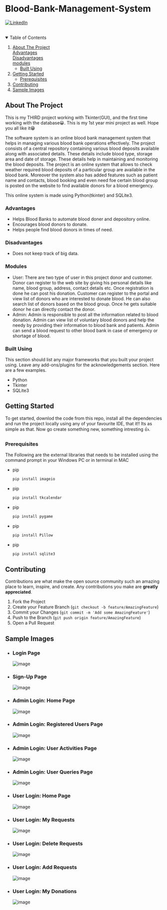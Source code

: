 # Blood-Bank-Management-System
<!--
*** Thanks for checking out the Online Blood Bank Management System. If you have a suggestion
*** that would make this better, please fork the repo and create a pull request
*** or simply open an issue with the tag "enhancement".
*** Thanks again! Now go create something AMAZING! :D
-->



<!-- PROJECT SHIELDS -->
<!--
*** I'm using markdown "reference style" links for readability.
*** Reference links are enclosed in brackets [ ] instead of parentheses ( ).
*** See the bottom of this document for the declaration of the reference variables
*** for contributors-url, forks-url, etc. This is an optional, concise syntax you may use.
*** https://www.markdownguide.org/basic-syntax/#reference-style-links
-->

[![LinkedIn][linkedin-shield]][linkedin-url]


<!-- PROJECT LOGO -->
<br />

<!-- TABLE OF CONTENTS -->
<details open="open">
  <summary>Table of Contents</summary>
  <ol>
    <li>
      <a href="#about-the-project">About The Project</a>
      <br/>
      <a href="#advantages">Advantages</a>
      <br/>
      <a href="#disadvantages">Disadvantages</a>
      <br/>
      <a href="#modules">modules</a>
      <ul>
        <li><a href="#built-using">Built Using</a></li>
      </ul>
    </li>
    <li>
      <a href="#getting-started">Getting Started</a>
      <ul>
        <li><a href="#prerequisites">Prerequisites</a></li>
      </ul>
    </li>
    <li><a href="#contributing">Contributing</a></li>
    <li><a href="#sample-images">Sample Images</a></li>
  </ol>
</details>



<!-- ABOUT THE PROJECT -->
## About The Project

This is my THIRD project working with Tkinter(GUI), and the first time working with the database😀. This is my 1st year mini project as well. Hope you all like it😁

The software system is an online blood bank management system that helps in managing various blood bank operations effectively. The project consists of a central repository containing various blood deposits available along with associated details. These details include blood type, storage area and date of storage. These details help in maintaining and monitoring the blood deposits. The project is an online system that allows to check weather required blood deposits of a particular group are available in the blood bank. Moreover the system also has added features such as patient name and contacts, blood booking and even need foe certain blood group is posted on the website to find available donors for a blood emergency.

This online system is made using Python(tkinter) and SQLite3.

### Advantages
* Helps Blood Banks to automate blood doner and depository online.
* Encourages blood donors to donate.
* Helps people find blood donors in times of need.
### Disadvantages
* Does not keep track of big data.

### Modules

* User: There are two type of user in this project donor and customer. Donor can register to the web site by giving his personal details like name, blood group, address, contact details etc. Once registration is done he can post his donation. Customer can register to the portal and view list of donors who are interested to donate blood. He can also search list of donors based on the blood group. Once he gets suitable donor he can directly contact the donor.
* Admin: Admin is responsible to post all the information related to blood donation. Admin can view list of voluntary blood donors and help the needy by providing their information to blood bank and patients. Admin can send a blood request to other blood bank in case of emergency or shortage of blood.

### Built Using

This section should list any major frameworks that you built your project using. Leave any add-ons/plugins for the acknowledgements section. Here are a few examples.
* Python
* Tkinter
* SQLite3



<!-- GETTING STARTED -->
## Getting Started

To get started, downlod the code from this repo, install all the dependencies and run the project locally using any of your favourite IDE, that it!! Its as simple as that.
Now go create something new, something intresting 👍.

### Prerequisites

The Following are the external libraries that needs to be installed using the command prompt in your Windows PC or in terminal in MAC 
* pip
  ```sh
  pip install imageio
  ```
  
* pip
  ```sh
  pip install tkcalendar
  ```
  
* pip
  ```sh
  pip install pygame
  ```
  
* pip
  ```sh
  pip install Pillow
  ```
  
* pip
  ```sh
  pip install sqlite3
  ```

<!-- CONTRIBUTING -->
## Contributing

Contributions are what make the open source community such an amazing place to learn, inspire, and create. Any contributions you make are **greatly appreciated**.

1. Fork the Project
2. Create your Feature Branch (`git checkout -b feature/AmazingFeature`)
3. Commit your Changes (`git commit -m 'Add some AmazingFeature'`)
4. Push to the Branch (`git push origin feature/AmazingFeature`)
5. Open a Pull Request

## Sample Images

* ### **Login Page**

  ![image](https://user-images.githubusercontent.com/70905787/135963435-b2518b3c-3633-43d7-a481-ab995a078d87.png)
  
* ### **Sign-Up Page**

  ![image](https://user-images.githubusercontent.com/70905787/135963608-31144241-66c9-4089-8334-f0893e883cc3.png)

* ### **Admin Login: Home Page**

  ![image](https://user-images.githubusercontent.com/70905787/135964125-fd5a60a9-f90f-49bc-85d2-cda3e43e1126.png)
  
* ### **Admin Login: Registered Users Page**
  
  ![image](https://user-images.githubusercontent.com/70905787/135964247-4d6fb78c-844d-49c1-b35d-7d479a746ca6.png)
  
* ### **Admin Login: User Activities Page**

  ![image](https://user-images.githubusercontent.com/70905787/135964406-70d5024c-90a6-47ff-81e9-77c04985d5ef.png)
  
* ### **Admin Login: User Queries Page**
  
  ![image](https://user-images.githubusercontent.com/70905787/135964515-563eb80c-26d6-45ed-bd37-707940139cf2.png)

* ### **User Login: Home Page**
 
  ![image](https://user-images.githubusercontent.com/70905787/135964729-7ee421b1-5982-4926-a079-34650e2e7364.png)
  
* ### **User Login: My Requests**
 
  ![image](https://user-images.githubusercontent.com/70905787/135964979-cd6052d7-487b-4264-a4e7-cef35fe70c57.png)

* ### **User Login: Delete Requests**
 
  ![image](https://user-images.githubusercontent.com/70905787/135965196-912e0e49-d17a-4dcc-8dfb-40b70f23ff68.png)
 
* ### **User Login: Add Requests**
 
  ![image](https://user-images.githubusercontent.com/70905787/135965196-912e0e49-d17a-4dcc-8dfb-40b70f23ff68.png)
  
* ### **User Login: My Donations**

  ![image](https://user-images.githubusercontent.com/70905787/135965343-9de41689-66f1-408c-a749-ec2f184f6755.png)



<!-- MARKDOWN LINKS & IMAGES -->
<!-- https://www.markdownguide.org/basic-syntax/#reference-style-links -->
[linkedin-shield]: https://img.shields.io/badge/-LinkedIn-black.svg?style=for-the-badge&logo=linkedin&colorB=555
[linkedin-url]: https://www.linkedin.com/in/nisarg-doshi-69567418b/

